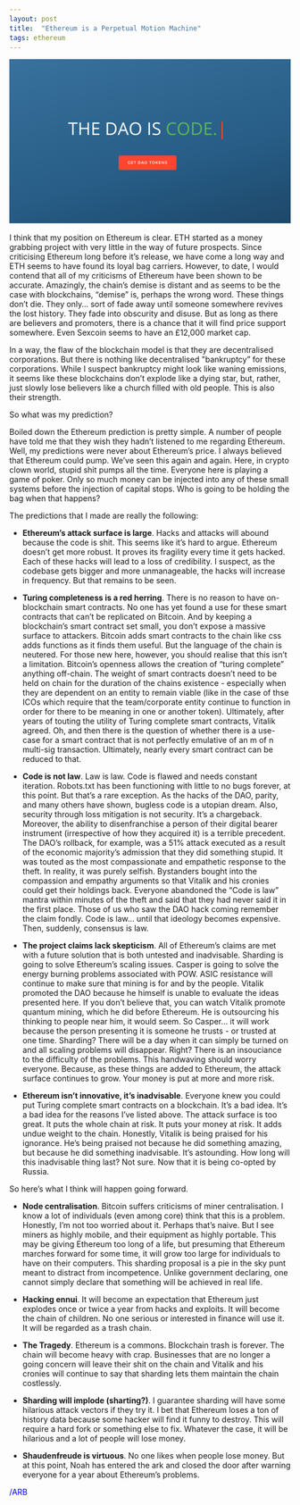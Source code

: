 ```yaml
---
layout: post
title:  "Ethereum is a Perpetual Motion Machine"
tags: ethereum
---
```


![LOL](/assets/1_R1Q8Vhpkfqzi2rf139JN2Q.png)

I think that my position on Ethereum is clear. ETH started as a money grabbing project with very little in the way of future prospects. Since criticising Ethereum long before it’s release, we have come a long way and ETH seems to have found its loyal bag carriers. However, to date, I would contend that all of my criticisms of Ethereum have been shown to be accurate. Amazingly, the chain’s demise is distant and as seems to be the case with blockchains, “demise” is, perhaps the wrong word. These things don’t die. They only… sort of fade away until someone somewhere revives the lost history. They fade into obscurity and disuse. But as long as there are believers and promoters, there is a chance that it will find price support somewhere. Even Sexcoin seems to have an £12,000 market cap.

In a way, the flaw of the blockchain model is that they are decentralised corporations. But there is nothing like decentralised "bankruptcy” for these corporations. While I suspect bankruptcy might look like waning emissions, it seems like these blockchains don’t explode like a dying star, but, rather, just slowly lose believers like a church filled with old people. This is also their strength.

So what was my prediction?

Boiled down the Ethereum prediction is pretty simple. A number of people have told me that they wish they hadn’t listened to me regarding Ethereum. Well, my predictions were never about Ethereum’s price. I always believed that Ethereum could pump. We’ve seen this again and again. Here, in crypto clown world, stupid shit pumps all the time. Everyone here is playing a game of poker. Only so much money can be injected into any of these small systems before the injection of capital stops. Who is going to be holding the bag when that happens?

The predictions that I made are really the following:

* **Ethereum’s attack surface is large**. Hacks and attacks will abound because the code is shit. This seems like it’s hard to argue. Ethereum doesn’t get more robust. It proves its fragility every time it gets hacked. Each of these hacks will lead to a loss of credibility. I suspect, as the codebase gets bigger and more unmanageable, the hacks will increase in frequency. But that remains to be seen.

* **Turing completeness is a red herring**. There is no reason to have on-blockchain smart contracts. No one has yet found a use for these smart contracts that can’t be replicated on Bitcoin. And by keeping a blockchain’s smart contract set small, you don’t expose a massive surface to attackers. Bitcoin adds smart contracts to the chain like css adds functions as it finds them useful. But the language of the chain is neutered. For those new here, however, you should realise that this isn’t a limitation. Bitcoin’s openness allows the creation of “turing complete” anything off-chain. The weight of smart contracts doesn’t need to be held on chain for the duration of the chains existence - especially when they are dependent on an entity to remain viable (like in the case of thse ICOs which require that the team/corporate entity continue to function in order for there to be meaning in one or another token). Ultimately, after years of touting the utility of Turing complete smart contracts, Vitalik agreed. Oh, and then there is the question of whether there is a use-case for a smart contract that is not perfectly emulative of an m of n multi-sig transaction. Ultimately, nearly every smart contract can be reduced to that.

* **Code is not law**. Law is law. Code is flawed and needs constant iteration. Robots.txt has been functioning with little to no bugs forever, at this point. But that’s a rare exception. As the hacks of the DAO, parity, and many others have shown, bugless code is a utopian dream. Also, security through loss mitigation is not security. It’s a chargeback. Moreover, the ability to disenfranchise a person of their digital bearer instrument (irrespective of how they acquired it) is a terrible precedent. The DAO’s rollback, for example, was a 51% attack executed as a result of the economic majority’s admission that they did something stupid. It was touted as the most compassionate and empathetic response to the theft. In reality, it was purely selfish. Bystanders bought into the compassion and empathy arguments so that Vitalik and his cronies could get their holdings back. Everyone abandoned the “Code is law” mantra within minutes of the theft and said that they had never said it in the first place. Those of us who saw the DAO hack coming remember the claim fondly. Code is law… until that ideology becomes expensive. Then, suddenly, consensus is law.

* **The project claims lack skepticism**. All of Ethereum’s claims are met with a future solution that is both untested and inadvisable. Sharding is going to solve Ethereum’s scaling issues. Casper is going to solve the energy burning problems associated with POW. ASIC resistance will continue to make sure that mining is for and by the people. Vitalik promoted the DAO because he himself is unable to evaluate the ideas presented here. If you don’t believe that, you can watch Vitalik promote quantum mining, which he did before Ethereum. He is outsourcing his thinking to people near him, it would seem. So Casper… it will work because the person presenting it is someone he trusts - or trusted at one time. Sharding? There will be a day when it can simply be turned on and all scaling problems will disappear. Right? There is an insouciance to the difficulty of the problems. This handwaving should worry everyone. Because, as these things are added to Ethereum, the attack surface continues to grow. Your money is put at more and more risk.

* **Ethereum isn’t innovative, it’s inadvisable**. Everyone knew you could put Turing complete smart contracts on a blockchain. It’s a bad idea. It’s a bad idea for the reasons I’ve listed above. The attack surface is too great. It puts the whole chain at risk. It puts your money at risk. It adds undue weight to the chain. Honestly, Vitalik is being praised for his ignorance. He’s being praised not because he did something amazing, but because he did something inadvisable. It’s astounding. How long will this inadvisable thing last? Not sure. Now that it is being co-opted by Russia.

So here’s what I think will happen going forward.

* **Node centralisation**. Bitcoin suffers criticisms of miner centralisation. I know a lot of individuals (even among core) think that this is a problem. Honestly, I’m not too worried about it. Perhaps that’s naive. But I see miners as highly mobile, and their equipment as highly portable. This may be giving Ethereum too long of a life, but presuming that Ethereum marches forward for some time, it will grow too large for individuals to have on their computers. This sharding proposal is a pie in the sky punt meant to distract from incompetence. Unlike government declaring, one cannot simply declare that something will be achieved in real life.

* **Hacking ennui**. It will become an expectation that Ethereum just explodes once or twice a year from hacks and exploits. It will become the chain of children. No one serious or interested in finance will use it. It will be regarded as a trash chain.

* **The Tragedy**. Ethereum is a commons. Blockchain trash is forever. The chain will become heavy with crap. Businesses that are no longer a going concern will leave their shit on the chain and Vitalik and his cronies will continue to say that sharding lets them maintain the chain costlessly.

* **Sharding will implode (sharting?)**. I guarantee sharding will have some hilarious attack vectors if they try it. I bet that Ethereum loses a ton of history data because some hacker will find it funny to destroy. This will require a hard fork or something else to fix. Whatever the case, it will be hilarious and a lot of people will lose money.

* **Shaudenfreude is virtuous**. No one likes when people lose money. But at this point, Noah has entered the ark and closed the door after warning everyone for a year about Ethereum’s problems.

<span style="color:blue">/ARB</span>
